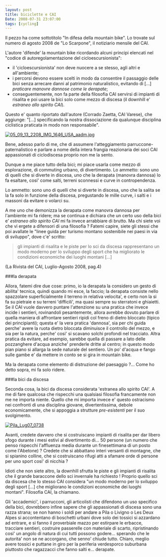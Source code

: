 ```yaml
---
layout: post
title: biciclette e CAI
Date: 2008-07-31 23:07:00
tags: [cycling]
---
```

 

Il pezzo ha come sottotitolo "In difesa della mountain bike". Lo trovate sul numero di agosto 2008 de "Lo Scarpone", il notiziario mensile del CAI.  

L'autore 'difende' la mountain bike ricordando alcuni principi elencati nel "codice di autoregolamentazione del cicloescursionista":

  * il 'cicloescursionista' non deve nuocere a se stesso, agli altri e all'ambiente;
  * i percorsi devono essere scelti in modo da consentire il passaggio delle bici senza arrecare danni al patrimonio naturalistico, evitando di [...] _praticare manovre dannose come le derapate_;
  * conseguentemente, non fa parte della filosofia CAI servirsi di impianti di risalita e poi usare la bici solo come mezzo di discesa (il downhill e' _estraneo allo spirito CAI_).

Questo e' quanto riportato dall'autore (Corrado Zaetta, CAI Varese), che aggiunge: "[...] specificando la nostra dissociazione da qualunque disciplina ciclistica praticata in modo non responsabile".
  
[![05_09_13_2208_IMG_1646_USA_aadm.jpg](http://farm1.static.flickr.com/25/56668026_3cea23d578.jpg)](http://www.flickr.com/photos/aadm/56668026/)  

Bene, adesso parlo di me, che di assumere l'atteggiamento parruccone-paternalistico e parlare a nome della intera frangia reazionaria dei soci CAI appassionati di ciclodiscesa proprio non me la sento.

Dunque a me piace tutto della bici; mi piace usarla come mezzo di esplorazione, di commuting urbano, di divertimento. Lo ammetto: sono uno di quelli che si diverte in discesa, uno che la derapata (manovra dannosa) lo fa esaltare, cosi' come salti, terreni sconnessi e curve in contropendenza.

Lo ammetto: sono uno di quelli che si diverte in discesa, uno che la salita se la fa solo in funzione della discesa, pregustando le mille curve, i salti e i massoni da evitare o volarci su.

A me uno che demonizza la derapata come manovra dannosa per l'ambiente mi fa ridere; ma se continua e dichiara che un certo uso della bici e' _estraneo allo spirito CAI_ mi fa invece arrabbiare di brutto. Ma chi siete voi che vi ergete a difensori di una filosofia ? Fatemi capire, siete gli stessi che poi avallate le "linee guida per turismo montano sostenibile nei paesi in via di sviluppo", dove c'e' scritto:
 
> gli impianti di risalita e le piste per lo sci da discesa rappresentano un modo moderno per lo sviluppo degli sport che ha migliorato le condizioni economiche dei luoghi montani [...]  

(La Rivista del CAI, Luglio-Agosto 2008, pag.4)
  
  
###la derapata

Allora, fatemi dire due cose: primo, io la derapata la considero un gesto di abilita' tecnica, quindi quando mi esce, la faccio; la derapata consiste nello spazzolare superficialmente il terreno in relativa velocita', e certo non la si fa su pietraie e su terreni 'difficili', ma quasi sempre su sterratoni e ghiaietti. Se il CAI vuole davvero puntare l'attenzione su una pratica che invece incide i sentieri, rovinandoli pesantemente, allora avrebbe dovuto parlare di quella maniera di affrontare sentieri ripidi col freno di dietro bloccato (tipico dei principianti); questa e' la vera pratica 'dannosa', sia per chi guida perche' avere la ruota dietro bloccata diminuisce il controllo del mezzo, e sia per la natura, perche' cosi' si scavano solchi profondi nel tracciato. Altra pratica da evitare, ad esempio, sarebbe quella di passare a lato delle pozzanghere d'acqua anziche' prenderle dritte al centro; in questo modo pian piano si allarga la sede naturale del sentiero. Un po' d'acqua e fango sulle gambe e' da mettere in conto se si gira in mountain bike.

Ma la derapata come elemento di distruzione del paesaggio ?... Come ho detto sopra, mi fa solo ridere.
  
###la bici da discesa

Seconda cosa, la bici da discesa considerata 'estranea allo spirito CAI'. A me di fare qualcosa che rispecchi una qualsiasi filosofia francamente non me ne importa niente. Quello che mi importa invece e' questo ostracismo nei confronti di una disciplina giovane, divertentissima, debole economicamente, che si appoggia a strutture _pre-esistenti_ per il suo svolgimento.
  
[![Pila_Lug07_0738](http://farm2.static.flickr.com/1157/967373592_361d1ceba7.jpg)](http://www.flickr.com/photos/aadm/967373592/)  
  
Avanti, credete davvero che si costruiscano impianti di risalita per dar libero sfogo durante i mesi estivi al divertimento di... 50 persone (un numero che penso rispecchi l'affluenza media durante un finesettimana di un posto come l'Abetone) ? Credete che si abbattano interi versanti di montagne, che si spianino colline, che si costruiscano rifugi atti a sfamare orde di persone per uno sport cosi' di nicchia ? 

Idioti che non siete altro, la downhill sfrutta le piste e gli impianti di risalita che il grande baraccone dello sci invernale ha richiesto ! Proprio quello sci da discesa che lo stesso CAI considera "un modo moderno per lo sviluppo degli sport [...] che migliorano le condizioni economiche dei luoghi montani". Filosofia CAI, la chiamano.

Gli 'accademici', i parrucconi, gli articolisti che difendono un uso specifico della bici, dovrebbero infine sapere che gli appassionati di discesa sono una razza strana; se non hanno i soldi per andare a Pila o Livigno o Les Deux Alpes si accontentano di boschetti urbani dove solo dei tossici si azzardano ad entrare, e si fanno il proverbiale mazzo per estirpare le erbacce, tracciare sentieri, costruire passerelle con materiale di scarto, ripristinando cosi' un angolo di natura di cui tutti possono godere... sperando che le autorita' non se ne accorgano, che senno' chiude tutto. Chiaro, meglio avere tossici e puttane in giro per la periferia verdesporco suburbana piuttosto che ragazzacci che fanno salti e... derapate.
